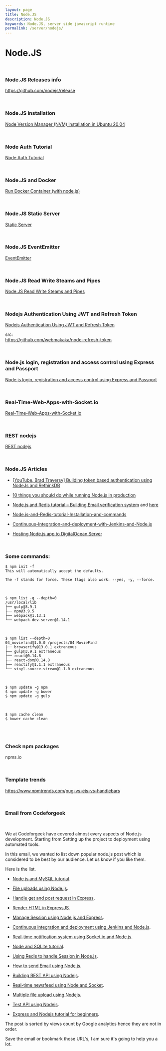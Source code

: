 ```yaml
---
layout: page
title: Node.JS
description: Node.JS
keywords: Node.JS, server side javascript runtime
permalink: /server/nodejs/
---
```


# Node.JS

<br/>

### Node.JS Releases info

https://github.com/nodejs/release

<br/>

### Node.JS installation

<a href="/env/nodejs/">Node Version Manager (NVM) installation in Ubuntu 20.04</a>

<br/>

### Node Auth Tutorial

<a href="https://www.youtube.com/watch?v=SnoAwLP1a-0&list=PL4cUxeGkcC9iqqESP8335DA5cRFp8loyp">Node Auth Tutorial </a>

<br/>

### Node.JS and Docker

<a href="/env/docker/run-container/linux/">Run Docker Container (with node.js)</a>

<br/>

### Node.JS Static Server

<a href="/server/nodejs/static-server/">Static Server</a>

<br/>

### Node.JS EventEmitter

<a href="/server/nodejs/event-emitter/">EventEmitter</a>

<br/>

### Node.JS Read Write Steams and Pipes

<a href="/server/nodejs/read-write-stream/">Node.JS Read Write Steams and Pipes</a>

<br/>

### Nodejs Authentication Using JWT and Refresh Token

[Nodejs Authentication Using JWT and Refresh Token](https://codeforgeek.com/2018/03/refresh-token-jwt-nodejs-authentication/)

src:  
https://github.com/webmakaka/node-refresh-token

<br/>

### Node.js login, registration and access control using Express and Passport

[Node.js login, registration and access control using Express and Passport](https://bitbucket.org/marley-nodejs/node.js-login-system-with-passport)

<br/>

### Real-Time-Web-Apps-with-Socket.io

[Real-Time-Web-Apps-with-Socket.io](https://bitbucket.org/marley-nodejs/real-time-web-apps-with-socket.io)

<br/>

### REST nodejs

[REST nodejs](https://github.com/hengkiardo/restcountries)

<br/>

### Node.JS Articles

- <a href="https://codeforgeek.com/2016/08/token-based-authentication-using-nodejs-rethinkdb/" rel="nofollow">[YouTube, Brad Traversy] Building token based authentication using NodeJs and RethinkDB</a>

- <a href="https://codeforgeek.com/2016/09/10-things-running-node-js-production/" rel="nofollow">10 things you should do while running Node.js in production</a>

- <a href="https://codeforgeek.com/2016/06/node-js-redis-tutorial-building-email-verification-system/" rel="nofollow">Node.js and Redis tutorial – Building Email verification system</a> and <a href="https://codeforgeek.com/2016/06/nodejs-mandrill-integration/" rel="nofollow">here</a>

- <a href="https://codeforgeek.com/2016/06/node-js-redis-tutorial-installation-commands/" rel="nofollow">Node.js-and-Redis-tutorial-Installation-and-commands</a>

- <a href="https://codeforgeek.com/2016/04/continuous-integration-deployment-jenkins-node-js/" rel="nofollow">Continuous-Integration-and-deployment-with-Jenkins-and-Node.js</a>

- <a href="https://codeforgeek.com/2016/03/hosting-node-js-app-to-digitalocean-server/" rel="nofollow">Hosting Node.js app to DigitalOcean Server</a>

<br/>

### Some commands:

    $ npm init -f
    This will automatically accept the defaults.

    The -f stands for force. These flags also work: --yes, -y, --force.

<br/>

    $ npm list -g --depth=0
    /usr/local/lib
    ├── gulp@3.9.1
    ├── npm@3.9.5
    ├── webpack@1.13.1
    └── webpack-dev-server@1.14.1

<br/>

    $ npm list --depth=0
    04_moviefind@1.0.0 /projects/04 MovieFind
    ├── browserify@13.0.1 extraneous
    ├── gulp@3.9.1 extraneous
    ├── react@0.14.8
    ├── react-dom@0.14.8
    ├── reactify@1.1.1 extraneous
    └── vinyl-source-stream@1.1.0 extraneous

<br/>

    $ npm update -g npm
    $ npm update -g bower
    $ npm update -g gulp

<br/>

    $ npm cache clean
    $ bower cache clean

<br/>

<br/>

### Check npm packages

npms.io

<br/>

### Template trends

https://www.npmtrends.com/pug-vs-ejs-vs-handlebars

<br/>

### Email from Codeforgeek

<br/>

We at Codeforgeek have covered almost every aspects of Node.js development. Starting from Setting up the project to deployment using automated tools.

In this email, we wanted to list down popular node.js post which is considered to be best by our audience. Let us know if you like them.

Here is the list.

- <a href="https://codeforgeek.com/2015/01/nodejs-mysql-tutorial/" rel="nofollow">Node.js and MySQL tutorial</a>.

- <a href="https://codeforgeek.com/2014/11/file-uploads-using-node-js/" rel="nofollow">File uploads using Node.js</a>.

- <a href="https://codeforgeek.com/2014/09/handle-get-post-request-express-4/" rel="nofollow">Handle get and post request in Express</a>.

- <a href="https://codeforgeek.com/2015/01/render-html-file-expressjs/" rel="nofollow">Render HTML in ExpressJS</a>.

- <a href="https://codeforgeek.com/2014/09/manage-session-using-node-js-express-4/" rel="nofollow">Manage Session using Node.js and Express</a>.

- <a href="https://codeforgeek.com/2016/04/continuous-integration-deployment-jenkins-node-js/" rel="nofollow">Continuous integration and deployment using Jenkins and Node.js</a>.

- <a href="https://codeforgeek.com/2015/09/real-time-notification-system-using-socket-io/" rel="nofollow">Real-time notification system using Socket.io and Node.js</a>.

- <a href="https://codeforgeek.com/2014/07/node-sqlite-tutorial/" rel="nofollow">Node and SQLite tutorial</a>.

- <a href="https://codeforgeek.com/2015/07/using-redis-to-handle-session-in-node-js/" rel="nofollow">Using Redis to handle Session in Node.js</a>.

- <a href="https://codeforgeek.com/2014/07/send-e-mail-node-js/" rel="nofollow">How to send Email using Node.js</a>.

- <a href="https://codeforgeek.com/2015/03/restful-api-node-and-express-4/" rel="nofollow">Building REST API using Nodejs</a>.

- <a href="https://codeforgeek.com/2015/03/real-time-app-socket-io/" rel="nofollow">Real-time newsfeed using Node and Socket</a>.

- <a href="https://codeforgeek.com/2016/01/multiple-file-upload-node-js/" rel="nofollow">Multiple file upload using Nodejs</a>.

- <a href="https://codeforgeek.com/2015/07/unit-testing-nodejs-application-using-mocha/" rel="nofollow">Test API using Nodejs</a>.

- <a href="https://codeforgeek.com/2014/06/express-nodejs-tutorial/" rel="nofollow">Express and Nodejs tutorial for beginners</a>.

The post is sorted by views count by Google analytics hence they are not in order.

Save the email or bookmark those URL's, I am sure it's going to help you a lot.

